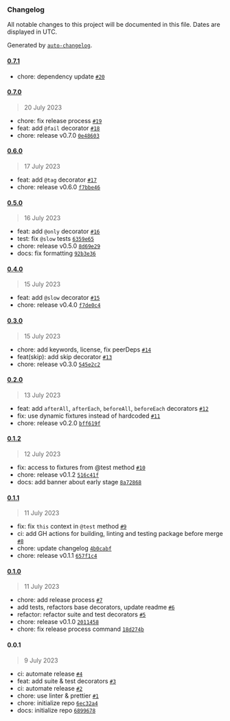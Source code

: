 ### Changelog

All notable changes to this project will be documented in this file. Dates are displayed in UTC.

Generated by [`auto-changelog`](https://github.com/CookPete/auto-changelog).

#### [0.7.1](https://github.com/SebastianSedzik/playwright-decorators/compare/0.7.0...0.7.1)

- chore: dependency update [`#20`](https://github.com/SebastianSedzik/playwright-decorators/pull/20)

#### [0.7.0](https://github.com/SebastianSedzik/playwright-decorators/compare/0.6.0...0.7.0)

> 20 July 2023

- chore: fix release process [`#19`](https://github.com/SebastianSedzik/playwright-decorators/pull/19)
- feat: add `@fail` decorator [`#18`](https://github.com/SebastianSedzik/playwright-decorators/pull/18)
- chore: release v0.7.0 [`0e48603`](https://github.com/SebastianSedzik/playwright-decorators/commit/0e486033166d7e597b3e055a9f0c1eba5147896f)

#### [0.6.0](https://github.com/SebastianSedzik/playwright-decorators/compare/0.5.0...0.6.0)

> 17 July 2023

- feat: add `@tag` decorator [`#17`](https://github.com/SebastianSedzik/playwright-decorators/pull/17)
- chore: release v0.6.0 [`f7bbe46`](https://github.com/SebastianSedzik/playwright-decorators/commit/f7bbe46641e2d5a1889b8bd22a962e5e8c0ebe4a)

#### [0.5.0](https://github.com/SebastianSedzik/playwright-decorators/compare/0.4.0...0.5.0)

> 16 July 2023

- feat: add `@only` decorator [`#16`](https://github.com/SebastianSedzik/playwright-decorators/pull/16)
- test: fix `@slow` tests [`6359e65`](https://github.com/SebastianSedzik/playwright-decorators/commit/6359e65ec6bb52d564a179d5ae854560c53c7090)
- chore: release v0.5.0 [`8d69e29`](https://github.com/SebastianSedzik/playwright-decorators/commit/8d69e29f03d7cbbaa27b4ef27e6a4d4a238cf57c)
- docs: fix formatting [`92b3e36`](https://github.com/SebastianSedzik/playwright-decorators/commit/92b3e36981d0ae66be117240121035a51e15ed86)

#### [0.4.0](https://github.com/SebastianSedzik/playwright-decorators/compare/0.3.0...0.4.0)

> 15 July 2023

- feat: add `@slow` decorator [`#15`](https://github.com/SebastianSedzik/playwright-decorators/pull/15)
- chore: release v0.4.0 [`f7de0c4`](https://github.com/SebastianSedzik/playwright-decorators/commit/f7de0c42ef0889c36d1efc593d23e92c468a8a4a)

#### [0.3.0](https://github.com/SebastianSedzik/playwright-decorators/compare/0.2.0...0.3.0)

> 15 July 2023

- chore: add keywords, license, fix peerDeps [`#14`](https://github.com/SebastianSedzik/playwright-decorators/pull/14)
- feat(skip): add skip decorator [`#13`](https://github.com/SebastianSedzik/playwright-decorators/pull/13)
- chore: release v0.3.0 [`545e2c2`](https://github.com/SebastianSedzik/playwright-decorators/commit/545e2c2972c9112fcc8048ea6215c8549f483a85)

#### [0.2.0](https://github.com/SebastianSedzik/playwright-decorators/compare/0.1.2...0.2.0)

> 13 July 2023

- feat: add `afterAll`, `afterEach`, `beforeAll`, `beforeEach` decorators [`#12`](https://github.com/SebastianSedzik/playwright-decorators/pull/12)
- fix: use dynamic fixtures instead of hardcoded [`#11`](https://github.com/SebastianSedzik/playwright-decorators/pull/11)
- chore: release v0.2.0 [`bff619f`](https://github.com/SebastianSedzik/playwright-decorators/commit/bff619f29699aca937fd6c28d32d6ab87c236653)

#### [0.1.2](https://github.com/SebastianSedzik/playwright-decorators/compare/0.1.1...0.1.2)

> 12 July 2023

- fix: access to fixtures from @test method [`#10`](https://github.com/SebastianSedzik/playwright-decorators/pull/10)
- chore: release v0.1.2 [`516c41f`](https://github.com/SebastianSedzik/playwright-decorators/commit/516c41faf8f62fab1d0f82e2df0fb35bc3f401ec)
- docs: add banner about early stage [`8a72868`](https://github.com/SebastianSedzik/playwright-decorators/commit/8a72868646917c9fd73931e642d9524cefb6a055)

#### [0.1.1](https://github.com/SebastianSedzik/playwright-decorators/compare/0.1.0...0.1.1)

> 11 July 2023

- fix: fix `this` context in `@test` method [`#9`](https://github.com/SebastianSedzik/playwright-decorators/pull/9)
- ci: add GH actions for building, linting and testing package before merge [`#8`](https://github.com/SebastianSedzik/playwright-decorators/pull/8)
- chore: update changelog [`4b0cabf`](https://github.com/SebastianSedzik/playwright-decorators/commit/4b0cabf7a5461c71dc2eb0b98f056dd458e185a5)
- chore: release v0.1.1 [`657f1c4`](https://github.com/SebastianSedzik/playwright-decorators/commit/657f1c409cee8b863226516300a82689c746f6d3)

#### [0.1.0](https://github.com/SebastianSedzik/playwright-decorators/compare/0.0.1...0.1.0)

> 11 July 2023

- chore: add release process [`#7`](https://github.com/SebastianSedzik/playwright-decorators/pull/7)
- add tests, refactors base decorators, update readme [`#6`](https://github.com/SebastianSedzik/playwright-decorators/pull/6)
- refactor: refactor suite and test decorators [`#5`](https://github.com/SebastianSedzik/playwright-decorators/pull/5)
- chore: release v0.1.0 [`2011458`](https://github.com/SebastianSedzik/playwright-decorators/commit/20114585cc73e81efdcc900e7cfee6b660e40503)
- chore: fix release process command [`18d274b`](https://github.com/SebastianSedzik/playwright-decorators/commit/18d274b90fcb31be0145e5a971dfb73a7f40b091)

#### 0.0.1

> 9 July 2023

- ci: automate release [`#4`](https://github.com/SebastianSedzik/playwright-decorators/pull/4)
- feat: add suite & test decorators [`#3`](https://github.com/SebastianSedzik/playwright-decorators/pull/3)
- ci: automate release [`#2`](https://github.com/SebastianSedzik/playwright-decorators/pull/2)
- chore: use linter & prettier [`#1`](https://github.com/SebastianSedzik/playwright-decorators/pull/1)
- chore: initialize repo [`6ec32a4`](https://github.com/SebastianSedzik/playwright-decorators/commit/6ec32a4711fc0eaa2ce17ae38cfc709d2c78d178)
- docs: initialize repo [`6899678`](https://github.com/SebastianSedzik/playwright-decorators/commit/6899678ba0b370b2712de8bebdbc77c885bd271e)
